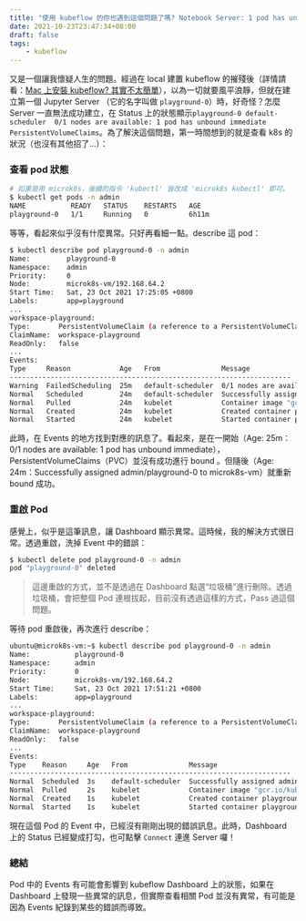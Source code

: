 ```yaml
---
title: "使用 kubeflow 的你也遇到這個問題了嗎? Notebook Server: 1 pod has unbound immediate PersistentVolumeClaims?!"
date: 2021-10-23T23:47:34+08:00
draft: false
tags:
    - kubeflow
---
```


又是一個讓我懷疑人生的問題。經過在 local 建置 kubeflow 的摧殘後（詳情請看：[Mac 上安裝 kubeflow? 其實不太簡單](https://yanhaochen.github.io/posts/build-kubeflow-on-mac/)），以為一切就要風平浪靜，但就在建立第一個 Jupyter Server （它的名字叫做 `playground-0`）時，好奇怪？怎麼 Server 一直無法成功建立，在 Status 上的狀態顯示`playground-0 default-scheduler  0/1 nodes are available: 1 pod has unbound immediate PersistentVolumeClaims`。為了解決這個問題，第一時間想到的就是查看 k8s 的狀況（也沒有其他招了...）：

### 查看 pod 狀態

```bash
# 如果是用 microk8s，後續的指令 'kubectl' 皆改成 'microk8s kubectl' 即可。
$ kubectl get pods -n admin
NAME           READY   STATUS    RESTARTS   AGE
playground-0   1/1     Running   0          6h11m
```

等等，看起來似乎沒有什麼異常。只好再看細一點。describe 這 pod：

```bash
$ kubectl describe pod playground-0 -n admin
Name:         playground-0
Namespace:    admin
Priority:     0
Node:         microk8s-vm/192.168.64.2
Start Time:   Sat, 23 Oct 2021 17:25:05 +0800
Labels:       app=playground
...
workspace-playground:
Type:       PersistentVolumeClaim (a reference to a PersistentVolumeClaim in the same namespace)
ClaimName:  workspace-playground
ReadOnly:   false
...
Events:
Type     Reason            Age   From               Message
---------------------------------------------------------------------
Warning  FailedScheduling  25m   default-scheduler  0/1 nodes are available: 1 pod has unbound immediate PersistentVolumeClaims.
Normal   Scheduled         24m   default-scheduler  Successfully assigned admin/playground-0 to microk8s-vm
Normal   Pulled            24m   kubelet            Container image "gcr.io/kubeflow-images-public/tensorflow-1.15.2-notebook-cpu:1.0.0" already present on machine
Normal   Created           24m   kubelet            Created container playground
Normal   Started           24m   kubelet            Started container playground
```

此時，在 Events 的地方找到對應的訊息了。看起來，是在一開始（Age: 25m：0/1 nodes are available: 1 pod has unbound immediate），PersistentVolumeClaims（PVC）並沒有成功進行 bound 。但隨後（Age: 24m：Successfully assigned admin/playground-0 to microk8s-vm）就重新 bound 成功。

### 重啟 Pod

感覺上，似乎是這筆訊息，讓 Dashboard 顯示異常。這時候，我的解決方式很日常。透過重啟，洗掉 Event 中的錯誤：

```bash
$ kubectl delete pod playground-0 -n admin
pod "playground-0" deleted
```

> 這邊重啟的方式，並不是透過在 Dashboard 點選“垃圾桶”進行刪除。透過垃圾桶，會把整個 Pod 連根拔起，目前沒有透過這樣的方式，Pass 過這個問題。

等待 pod 重啟後，再次進行 describe：

```bash
ubuntu@microk8s-vm:~$ kubectl describe pod playground-0 -n admin
Name:           playground-0
Namespace:      admin
Priority:       0
Node:           microk8s-vm/192.168.64.2
Start Time:     Sat, 23 Oct 2021 17:51:21 +0800
Labels:         app=playground
...
workspace-playground:
Type:       PersistentVolumeClaim (a reference to a PersistentVolumeClaim in the same namespace)
ClaimName:  workspace-playground
ReadOnly:   false
...
Events:
Type    Reason     Age   From               Message
---------------------------------------------------------------------
Normal  Scheduled  3s    default-scheduler  Successfully assigned admin/playground-0 to microk8s-vm
Normal  Pulled     2s    kubelet            Container image "gcr.io/kubeflow-images-public/tensorflow-1.15.2-notebook-cpu:1.0.0" already present on machine
Normal  Created    1s    kubelet            Created container playground
Normal  Started    1s    kubelet            Started container playground
```

 現在這個 Pod 的 Event 中，已經沒有剛剛出現的錯誤訊息。此時，Dashboard 上的 Status 已經變成打勾，也可點擊 `Connect` 連進 Server 囉！

### 總結

Pod 中的 Events 有可能會影響到 kubeflow Dashboard 上的狀態，如果在 Dashboard 上發現一些異常的訊息，但實際查看相關 Pod 並沒有異常，有可能是因為 Events 紀錄到某些的錯誤而導致。
